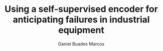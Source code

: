 ---
paperId: 9
author: Daniel Buades Marcos
publicationauthor: Buades Marcos, D.
title: Using a self-supervised encoder for anticipating failures in industrial equipment
pdf: Poster_Buades_Daniel.pdf
poster: --
alt: --
type: Poster
topic: Applications
link: https://doi.org/10.52591/lxai201912082
conference: neurips
year: 2019
tags: neurips-2019
location: Vancouver, Canada
---